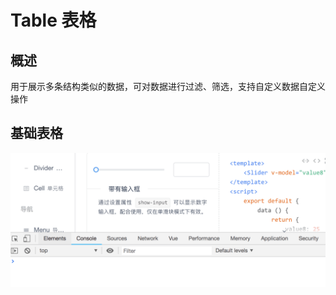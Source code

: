 # Table 表格

## 概述

用于展示多条结构类似的数据，可对数据进行过滤、筛选，支持自定义数据自定义操作

## 基础表格

![基础表格](../../img/origin-error2.png ':size=560x240')
